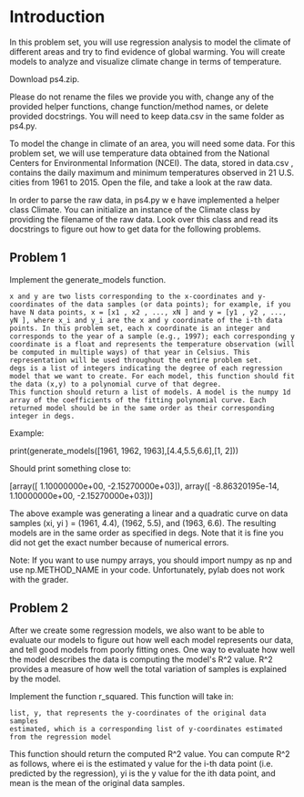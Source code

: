 # Introduction

In this problem set, you will use regression analysis to model the climate of different areas and try to find evidence of global warming. You will create models to analyze and visualize climate change in terms of temperature. 

Download ps4.zip.

Please do not rename the files we provide you with, change any of the provided helper functions, change function/method names, or delete provided docstrings. You will need to keep data.csv in the same folder as ps4.py.

To model the change in climate of an area, you will need some data. For this problem set, we will use temperature data obtained from the National Centers for Environmental Information (NCEI). The data, stored in data.csv , contains the daily maximum and minimum temperatures observed in 21 U.S. cities from 1961 to 2015. Open the file, and take a look at the raw data.

In order to parse the raw data, in ps4.py w e have implemented a helper class Climate. You can initialize an instance of the Climate class by providing the filename of the raw data. Look over this class and read its docstrings to figure out how to get data for the following problems.


## Problem 1

Implement the generate_models function.

    x and y are two lists corresponding to the x-coordinates and y-coordinates of the data samples (or data points); for example, if you have N data points, x = [x1 , x2 , ..., xN ] and y = [y1 , y2 , ..., yN ], where x_i and y_i are the x and y coordinate of the i-th data points. In this problem set, each x coordinate is an integer and corresponds to the year of a sample (e.g., 1997); each corresponding y coordinate is a float and represents the temperature observation (will be computed in multiple ways) of that year in Celsius. This representation will be used throughout the entire problem set.
    degs is a list of integers indicating the degree of each regression model that we want to create. For each model, this function should fit the data (x,y) to a polynomial curve of that degree.
    This function should return a list of models. A model is the numpy 1d array of the coefficients of the fitting polynomial curve. Each returned model should be in the same order as their corresponding integer in degs.

Example:

print(generate_models([1961, 1962, 1963],[4.4,5.5,6.6],[1, 2]))

Should print something close to:

[array([ 1.10000000e+00, -2.15270000e+03]), array([ -8.86320195e-14, 1.10000000e+00, -2.15270000e+03])]

The above example was generating a linear and a quadratic curve on data samples (xi, yi ) = (1961, 4.4), (1962, 5.5), and (1963, 6.6). The resulting models are in the same order as specified in degs. Note that it is fine you did not get the exact number because of numerical errors.

Note: If you want to use numpy arrays, you should import numpy as np and use np.METHOD_NAME in your code. Unfortunately, pylab does not work with the grader.


## Problem 2

After we create some regression models, we also want to be able to evaluate our models to figure out how well each model represents our data, and tell good models from poorly fitting ones. One way to evaluate how well the model describes the data is computing the model's R^2 value. R^2 provides a measure of how well the total variation of samples is explained by the model.

Implement the function r_squared. This function will take in:

    list, y, that represents the y-coordinates of the original data samples
    estimated, which is a corresponding list of y-coordinates estimated from the regression model

This function should return the computed R^2 value. You can compute R^2 as follows, where ei
is the estimated y value for the i-th data point (i.e. predicted by the regression), yi is the y value for the ith data point, and mean is the mean of the original data samples.


